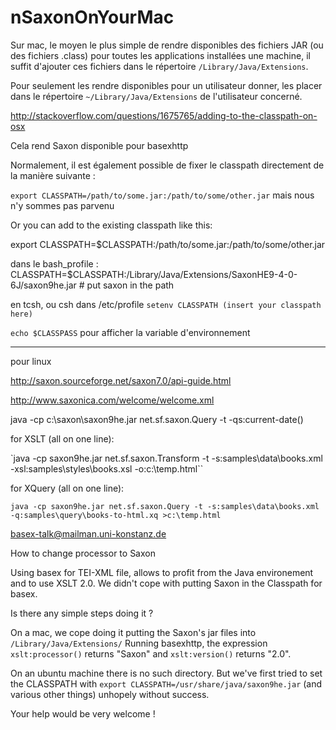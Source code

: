 nSaxonOnYourMac
======

Sur mac, le moyen le plus simple de rendre disponibles des fichiers JAR (ou des fichiers .class) pour toutes les applications installées une machine, il suffit d'ajouter ces fichiers dans le répertoire `/Library/Java/Extensions`.

Pour seulement les rendre disponibles pour un utilisateur donner, les placer dans le répertoire `~/Library/Java/Extensions` de l'utilisateur concerné.

http://stackoverflow.com/questions/1675765/adding-to-the-classpath-on-osx

Cela rend Saxon disponible pour basexhttp

Normalement, il est également possible de fixer le classpath directement de la manière suivante :

`export CLASSPATH=/path/to/some.jar:/path/to/some/other.jar`
mais nous n'y sommes pas parvenu

Or you can add to the existing classpath like this:

export CLASSPATH=$CLASSPATH:/path/to/some.jar:/path/to/some/other.jar

dans le bash_profile :
CLASSPATH=$CLASSPATH:/Library/Java/Extensions/SaxonHE9-4-0-6J/saxon9he.jar  # put saxon in the path


en tcsh, ou csh
dans /etc/profile
`setenv CLASSPATH (insert your classpath here)`

`echo $CLASSPASS`
pour afficher la variable d'environnement


------

pour linux

http://saxon.sourceforge.net/saxon7.0/api-guide.html

http://www.saxonica.com/welcome/welcome.xml

java -cp c:\saxon\saxon9he.jar net.sf.saxon.Query -t -qs:current-date()

for XSLT (all on one line):

`java -cp saxon9he.jar net.sf.saxon.Transform -t -s:samples\data\books.xml
     -xsl:samples\styles\books.xsl -o:c:\temp.html``

for XQuery (all on one line):

`java -cp saxon9he.jar net.sf.saxon.Query -t -s:samples\data\books.xml -q:samples\query\books-to-html.xq >c:\temp.html`

basex-talk@mailman.uni-konstanz.de

How to change processor to Saxon

Using basex for TEI-XML file, allows to profit from the Java environement and to use XSLT 2.0.
We didn't cope with putting Saxon in the Classpath for basex.

Is there any simple steps doing it ?

On a mac, we cope doing it putting the Saxon's jar files into `/Library/Java/Extensions/`
Running basexhttp, the expression `xslt:processor()` returns "Saxon" and `xslt:version()` returns "2.0".

On an ubuntu machine there is no such directory. But we've first tried to set the CLASSPATH with `export CLASSPATH=/usr/share/java/saxon9he.jar` (and various other things) unhopely without success.

Your help would be very welcome !
